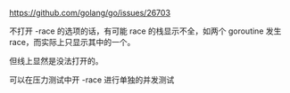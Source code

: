 https://github.com/golang/go/issues/26703

不打开 -race 的选项的话，有可能 race 的栈显示不全，如两个 goroutine 发生 race，而实际上只显示其中的一个。

但线上显然是没法打开的。

可以在压力测试中开 -race 进行单独的并发测试

